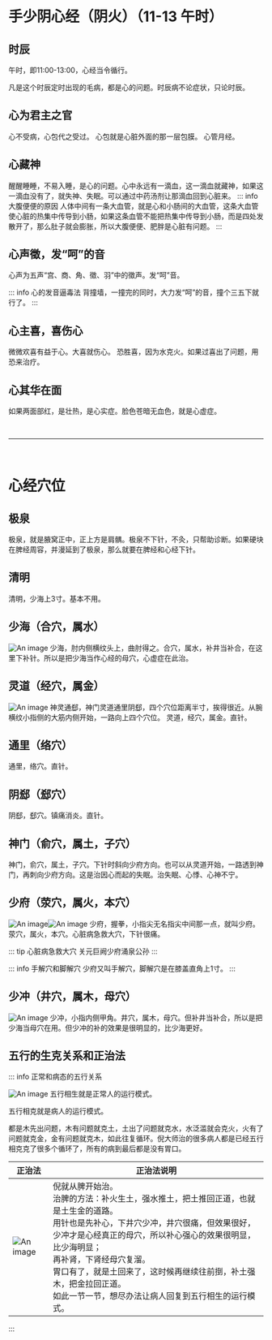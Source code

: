 # 手少阴心经（阴火）（11-13 午时）


## 时辰

午时，即11:00-13:00，心经当令循行。

凡是这个时辰定时出现的毛病，都是心的问题。时辰病不论症状，只论时辰。

## 心为君主之官

心不受病，心包代之受过。
心包就是心脏外面的那一层包膜。
心管月经。

## 心藏神

醒醒睡睡，不易入睡，是心的问题。心中永远有一滴血，这一滴血就藏神，如果这一滴血没有了，就失神、失眠。可以通过中药汤剂让那滴血回到心脏来。
::: info 大腹便便的原因
人体中间有一条大血管，就是心和小肠间的大血管，这条大血管使心脏的热集中传导到小肠，如果这条血管不能把热集中传导到小肠，而是四处发散开了，那么肚子就会膨胀，所以大腹便便、肥胖是心脏有问题。
:::

## 心声徵，发“呵”的音
心声为五声“宫、商、角、徵、羽”中的徵声。发“呵”音。

::: info 心的发音逼毒法
背撞墙，一撞完的同时，大力发“呵”的音，撞个三五下就行了。
:::

## 心主喜，喜伤心
微微欢喜有益于心。大喜就伤心。
恐胜喜，因为水克火。如果过喜出了问题，用恐来治疗。

## 心其华在面
如果两面部红，是壮热，是心实症。脸色苍暗无血色，就是心虚症。

<br>

***

<br>

# 心经穴位

## 极泉

极泉，就是腋窝正中，正上方是肩髃。极泉不下针，不灸，只帮助诊断。如果硬块在脾经周容，并漫延到了极泉，那么就要在脾经和心经下针。

## 清明

清明，少海上3寸。基本不用。

## 少海（合穴，属水）

![An image](/heart/1少海.png)
少海，肘内侧横纹头上，曲肘得之。合穴，属水，补井当补合，在这里下补针。所以是把少海当作心经的母穴，心虚症在此治。

## 灵道（经穴，属金）

![An image](/heart/2神灵通郄.png)
神灵通郄，神门灵道通里阴郄，四个穴位距离半寸，挨得很近。从腕横纹小指侧的大筋内侧开始，一路向上四个穴位。
灵道，经穴，属金。直针。

## 通里（络穴）
通里，络穴。直针。

## 阴郄（郄穴）

阴郄，郄穴。镇痛消炎。直针。

## 神门（俞穴，属土，子穴）
神门，俞穴，属土，子穴。下针时斜向少府方向。也可以从灵道开始，一路透到神门，再刺向少府方向。这是治因心而起的失眠。治失眠、心悸、心神不宁。

## 少府（荥穴，属火，本穴）

![An image](/heart/3少府.png)![An image](/heart/3少府2.png)
少府，握拳，小指尖无名指尖中间那一点，就叫少府。荥穴，属火，本穴。心脏病急救大穴，下针很痛。

::: tip 心脏病急救大穴
关元巨阙少府涌泉公孙
:::

::: info 手解穴和脚解穴
少府又叫手解穴，脚解穴是在膝盖直角上1寸。
:::

## 少冲（井穴，属木，母穴）

![An image](/heart/4少冲.png)
少冲，小指内侧甲角。井穴，属木，母穴。但补井当补合，所以是把少海当母穴在用。但少冲的补的效果是很明显的，比少海更好。

## 五行的生克关系和正治法

::: info 正常和病态的五行关系

![An image](/heart/fiveElements.png)
五行相生就是正常人的运行模式。

五行相克就是病人的运行模式。

都是木先出问题，木有问题就克土，土出了问题就克水，水泛滥就会克火，火有了问题就克金，金有问题就克木，如此往复循环。倪大师治的很多病人都是已经五行相克克了很多个循环了，所有的病到最后都是没有胃口。

|正治法|正治法说明|
|-----------------------|---|
![An image](/heart/zhengZhiFa.png)|倪就从脾开始治。<br>治脾的方法：补火生土，强水推土，把土推回正道，也就是土生金的道路。<br>用针也是先补心，下井穴少冲，井穴很痛，但效果很好，少冲才是心经真正的母穴，所以补心强心的效果很明显，比少海明显；<br>再补肾，下肾经母穴复溜。<br>胃口有了，就是土回来了，这时候再继续往前捯，补土强木，把金拉回正道。<br>如此一节一节，想尽办法让病人回复到五行相生的运行模式。|

:::